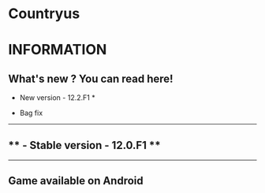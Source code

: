 # Countryus
INFORMATION
=====================
What's new ? You can read here!
---------------------

* New version - 12.2.F1 *
- Bag fix

---------------------

** - Stable version - 12.0.F1 **
----------------------

- - - - - - - - - - - - -
Game available on Android
------------------------

